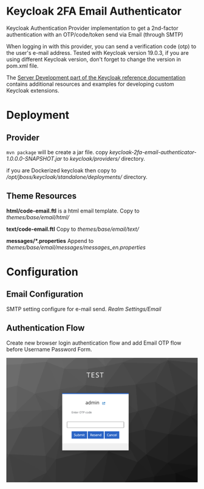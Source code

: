 # Keycloak 2FA Email Authenticator

Keycloak Authentication Provider implementation to get a 2nd-factor authentication with an OTP/code/token send via Email (through SMTP)

When logging in with this provider, you can send a verification code (otp) to the user's e-mail address.
Tested with Keycloak version 19.0.3, if you are using different Keycloak version, don't forget to change the version in pom.xml file.

The [Server Development part of the Keycloak reference documentation](https://www.keycloak.org/docs/latest/server_development/index.html) contains additional resources and examples for developing custom Keycloak extensions.

# Deployment

## Provider

`mvn package` will be create a jar file.
copy _keycloak-2fa-email-authenticator-1.0.0.0-SNAPSHOT.jar_ to _keycloak/providers/_ directory.

if you are Dockerized keycloak then copy to _/opt/jboss/keycloak/standalone/deployments/_ directory.

## Theme Resources

**html/code-email.ftl** is a html email template. Copy to _themes/base/email/html/_

**text/code-email.ftl**  Copy to _themes/base/email/text/_

**messages/*.properties** Append to _themes/base/email/messages/messages_en.properties_

# Configuration

## Email Configuration
SMTP setting configure for e-mail send.
_Realm Settings/Email_

## Authentication Flow
Create new browser login authentication flow and add Email OTP flow before Username Password Form.

<img src="static/otp-form.png">